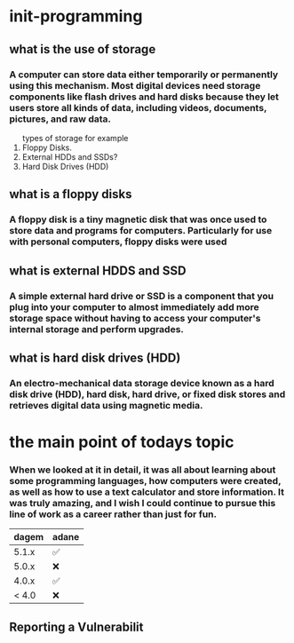 # init-programming

## what is the use of storage

### A computer can store data either temporarily or permanently using this mechanism. Most digital devices need storage components like flash drives and hard disks because they let users store all kinds of data, including videos, documents, pictures, and raw data.

 <OL>
      <LH>types of storage for example </LH>
      <LI>Floppy Disks.
      <LI>External HDDs and SSDs?
      <LI>Hard Disk Drives (HDD)
    </OL>
    
## what is a floppy disks 
       
### A floppy disk is a tiny magnetic disk that was once used to store data and programs for computers. Particularly for use with personal computers, floppy disks were used
      
## what is external HDDS and SSD
       
### A simple external hard drive or SSD is a component that you plug into your computer to almost immediately add more storage space without having to access your computer's internal storage and perform upgrades.
       
## what is hard disk drives (HDD)
       
### An electro-mechanical data storage device known as a hard disk drive (HDD), hard disk, hard drive, or fixed disk stores and retrieves digital data using magnetic media.
       
# the main point of todays topic 
### When we looked at it in detail, it was all about learning about some programming languages, how computers were created, as well as how to use a text calculator and store information. It was truly amazing, and I wish I could continue to pursue this line of work as a career rather than just for fun.

| dagem  | adane          |
| ------- | ------------------ |
| 5.1.x   | :white_check_mark: |
| 5.0.x   | :x:                |
| 4.0.x   | :white_check_mark: |
| < 4.0   | :x:                |

## Reporting a Vulnerabilit
